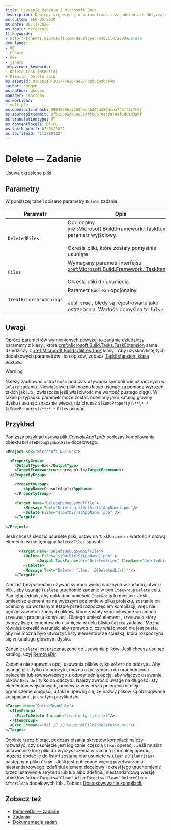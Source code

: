 ```yaml
---
title: Usuwanie zadania | Microsoft Docs
description: Dowiedz się więcej o parametrach i zagadnieniach dotyczących MSBuild usuwania określonych plików.
ms.custom: SEO-VS-2020
ms.date: 06/11/2020
ms.topic: reference
f1_keywords:
- http://schemas.microsoft.com/developer/msbuild/2003#Delete
dev_langs:
- VB
- CSharp
- C++
- jsharp
helpviewer_keywords:
- Delete task [MSBuild]
- MSBuild, Delete task
ms.assetid: 916bb2e3-3017-4828-ae27-c0b5c99bbb48
author: ghogen
ms.author: ghogen
manager: jmartens
ms.workload:
- multiple
ms.openlocfilehash: 09945306a2260bed5b264d380dcea745ff3f7c07
ms.sourcegitcommit: 8fb1500acb7e6314fbb6b78eada78ef5d61d39bf
ms.translationtype: MT
ms.contentlocale: pl-PL
ms.lasthandoff: 07/03/2021
ms.locfileid: "113280432"
---
```

# <a name="delete-task"></a>Delete — Zadanie

Usuwa określone pliki.

## <a name="parameters"></a>Parametry

W poniższej tabeli opisano parametry `Delete` zadania.

|Parametr|Opis|
|---------------|-----------------|
|`DeletedFiles`|Opcjonalny <xref:Microsoft.Build.Framework.ITaskItem> `[]` parametr wyjściowy.<br /><br /> Określa pliki, które zostały pomyślnie usunięte.|
|`Files`|Wymagany parametr interfejsu <xref:Microsoft.Build.Framework.ITaskItem>`[]`.<br /><br /> Określa pliki do usunięcia.|
|`TreatErrorsAsWarnings`|Parametr `Boolean` opcjonalny<br /><br /> Jeśli `true` , błędy są rejestrowane jako ostrzeżenia. Wartość domyślna to `false`.|

## <a name="remarks"></a>Uwagi

Oprócz parametrów wymienionych powyżej to zadanie dziedziczy parametry z klasy , która <xref:Microsoft.Build.Tasks.TaskExtension> sama dziedziczy z <xref:Microsoft.Build.Utilities.Task> klasy . Aby uzyskać listę tych dodatkowych parametrów i ich opisów, zobacz [TaskExtension, klasa bazowa](../msbuild/taskextension-base-class.md).

> [!WARNING]
> Należy zachować ostrożność podczas używania symboli wieloznacznych w `Delete` zadaniu. Niewłaściwe pliki można łatwo usunąć za pomocą wyrażeń, takich jak lub , zwłaszcza jeśli właściwość ma wartość pustego ciągu. W takim przypadku parametr może zostać oceniony jako katalog główny dysku i usunąć znacznie więcej, niż chcesz `$(SomeProperty)\**\*.*` `$(SomeProperty)/**/*.*` `Files` usunąć.

## <a name="example"></a>Przykład

Poniższy przykład usuwa plik *ConsoleApp1.pdb* podczas kompilowania obiektu `DeleteDebugSymbolFile` docelowego.

```xml
<Project Sdk="Microsoft.NET.Sdk">

  <PropertyGroup>
    <OutputType>Exe</OutputType>
    <TargetFramework>netcoreapp3.1</TargetFramework>
  </PropertyGroup>

    <PropertyGroup>
        <AppName>ConsoleApp1</AppName>
    </PropertyGroup>

    <Target Name="DeleteDebugSymbolFile">
        <Message Text="Deleting $(OutDir)$(AppName).pdb"/>
        <Delete Files="$(OutDir)$(AppName).pdb" />
    </Target>
  
</Project>

```

Jeśli chcesz śledzić usunięte pliki, ustaw na `TaskParameter` wartość z nazwą elementu w następujący `DeletedFiles` sposób:

```xml
      <Target Name="DeleteDebugSymbolFile">
        <Delete Files="$(OutDir)$(AppName).pdb" >
              <Output TaskParameter="DeletedFiles" ItemName="DeletedList"/>
        </Delete>
        <Message Text="Deleted files: '@(DeletedList)'"/>
    </Target>
```

Zamiast bezpośrednio używać symboli wieloznacznych w zadaniu, utwórz plik , aby usunąć i `Delete` uruchomić zadanie w tym `ItemGroup` `Delete` celu. Pamiętaj jednak, aby dokładnie umieścić `ItemGroup` to miejsce. Jeśli umieścisz element na najwyższym poziomie w pliku projektu, zostanie on oceniony na wczesnym etapie przed rozpoczęciem kompilacji, więc nie będzie zawierać żadnych plików, które zostały skompilowane w ramach `ItemGroup` procesu kompilacji. Dlatego umieść element , `ItemGroup` który tworzy listę elementów do usunięcia w celu blisko `Delete` zadania. Można również określić warunek, aby sprawdzić, czy właściwość nie jest pusta, aby nie można było utworzyć listy elementów ze ścieżką, która rozpoczyna się w katalogu głównym dysku.

Zadanie `Delete` jest przeznaczone do usuwania plików. Jeśli chcesz usunąć katalog, użyj [RemoveDir](removedir-task.md).

Zadanie nie zapewnia opcji usuwania plików tylko `Delete` do odczytu. Aby usunąć pliki tylko do odczytu, można użyć zadania do uruchomienia polecenia lub równoważnego z odpowiednią opcją, aby włączyć usuwanie plików `Exec` `del` tylko do odczytu. Należy zwrócić uwagę na długość listy elementów wejściowych, ponieważ w wierszu polecenia istnieje ograniczenie długości, a także upewnij się, że nazwy plików są obsługiwane ze spacjami, jak w tym przykładzie:

```xml
<Target Name="DeleteReadOnly">
  <ItemGroup>
    <FileToDelete Include="read only file.txt"/>
  </ItemGroup>
  <Exec Command="del /F /Q &quot;@(FileToDelete)&quot;"/>
</Target>
```

Ogólnie rzecz biorąc, podczas pisania skryptów kompilacji należy rozważyć, czy usunięcie jest logicznie częścią `Clean` operacji. Jeśli musisz ustawić niektóre pliki do wyczyszczenia w ramach normalnej operacji, możesz dodać je do listy i zostaną one usunięte w `Clean` `@(FileWrites)` następnym pliku `Clean` . Jeśli jest potrzebne więcej przetwarzania niestandardowego, zdefiniuj element docelowy i określ jego uruchomienie przez ustawienie atrybutu lub lub albo zdefiniuj niestandardową wersję obiektów `BeforeTargets="Clean"` `AfterTargets="Clean"` `BeforeClean` `AfterClean` docelowych lub . Zobacz [Dostosowywanie kompilacji.](customize-your-build.md)

## <a name="see-also"></a>Zobacz też

- [RemoveDir — zadanie](removedir-task.md)
- [Zadania](../msbuild/msbuild-tasks.md)
- [Dokumentacja zadań](../msbuild/msbuild-task-reference.md)
